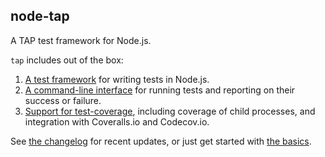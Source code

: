 ## node-tap

A TAP test framework for Node.js.

`tap` includes out of the box: 
  
 1.   [A test framework](http://www.node-tap.org/api/) for writing tests in Node.js. 
 2.   [A command-line interface](http://www.node-tap.org/cli/) for running tests and reporting on their success or failure.
 3.   [Support for test-coverage](http://www.node-tap.org/coverage/), including coverage of child processes, and integration with Coveralls.io and Codecov.io.
 
 
See [the changelog](http://www.node-tap.org/changelog/) for recent updates, or just get started with [the basics](http://www.node-tap.org/basics/). 
 
